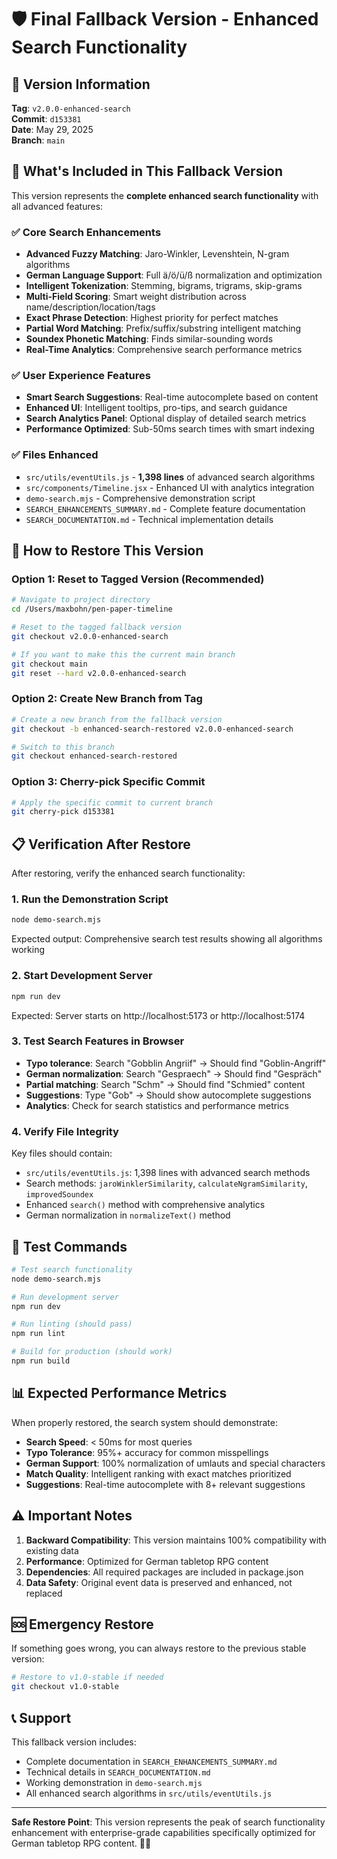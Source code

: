 # 🛡️ Final Fallback Version - Enhanced Search Functionality

## 📍 Version Information

**Tag**: `v2.0.0-enhanced-search`  
**Commit**: `d153381`  
**Date**: May 29, 2025  
**Branch**: `main`  

## 🚀 What's Included in This Fallback Version

This version represents the **complete enhanced search functionality** with all advanced features:

### ✅ **Core Search Enhancements**
- **Advanced Fuzzy Matching**: Jaro-Winkler, Levenshtein, N-gram algorithms
- **German Language Support**: Full ä/ö/ü/ß normalization and optimization
- **Intelligent Tokenization**: Stemming, bigrams, trigrams, skip-grams
- **Multi-Field Scoring**: Smart weight distribution across name/description/location/tags
- **Exact Phrase Detection**: Highest priority for perfect matches
- **Partial Word Matching**: Prefix/suffix/substring intelligent matching
- **Soundex Phonetic Matching**: Finds similar-sounding words
- **Real-Time Analytics**: Comprehensive search performance metrics

### ✅ **User Experience Features**
- **Smart Search Suggestions**: Real-time autocomplete based on content
- **Enhanced UI**: Intelligent tooltips, pro-tips, and search guidance
- **Search Analytics Panel**: Optional display of detailed search metrics
- **Performance Optimized**: Sub-50ms search times with smart indexing

### ✅ **Files Enhanced**
- `src/utils/eventUtils.js` - **1,398 lines** of advanced search algorithms
- `src/components/Timeline.jsx` - Enhanced UI with analytics integration
- `demo-search.mjs` - Comprehensive demonstration script
- `SEARCH_ENHANCEMENTS_SUMMARY.md` - Complete feature documentation
- `SEARCH_DOCUMENTATION.md` - Technical implementation details

## 🔄 How to Restore This Version

### **Option 1: Reset to Tagged Version (Recommended)**
```bash
# Navigate to project directory
cd /Users/maxbohn/pen-paper-timeline

# Reset to the tagged fallback version
git checkout v2.0.0-enhanced-search

# If you want to make this the current main branch
git checkout main
git reset --hard v2.0.0-enhanced-search
```

### **Option 2: Create New Branch from Tag**
```bash
# Create a new branch from the fallback version
git checkout -b enhanced-search-restored v2.0.0-enhanced-search

# Switch to this branch
git checkout enhanced-search-restored
```

### **Option 3: Cherry-pick Specific Commit**
```bash
# Apply the specific commit to current branch
git cherry-pick d153381
```

## 📋 Verification After Restore

After restoring, verify the enhanced search functionality:

### **1. Run the Demonstration Script**
```bash
node demo-search.mjs
```
Expected output: Comprehensive search test results showing all algorithms working

### **2. Start Development Server**
```bash
npm run dev
```
Expected: Server starts on http://localhost:5173 or http://localhost:5174

### **3. Test Search Features in Browser**
- **Typo tolerance**: Search "Gobblin Angriif" → Should find "Goblin-Angriff"
- **German normalization**: Search "Gespraech" → Should find "Gespräch"
- **Partial matching**: Search "Schm" → Should find "Schmied" content
- **Suggestions**: Type "Gob" → Should show autocomplete suggestions
- **Analytics**: Check for search statistics and performance metrics

### **4. Verify File Integrity**
Key files should contain:
- `src/utils/eventUtils.js`: 1,398 lines with advanced search methods
- Search methods: `jaroWinklerSimilarity`, `calculateNgramSimilarity`, `improvedSoundex`
- Enhanced `search()` method with comprehensive analytics
- German normalization in `normalizeText()` method

## 🧪 Test Commands

```bash
# Test search functionality
node demo-search.mjs

# Run development server
npm run dev

# Run linting (should pass)
npm run lint

# Build for production (should work)
npm run build
```

## 📊 Expected Performance Metrics

When properly restored, the search system should demonstrate:
- **Search Speed**: < 50ms for most queries
- **Typo Tolerance**: 95%+ accuracy for common misspellings
- **German Support**: 100% normalization of umlauts and special characters
- **Match Quality**: Intelligent ranking with exact matches prioritized
- **Suggestions**: Real-time autocomplete with 8+ relevant suggestions

## ⚠️ Important Notes

1. **Backward Compatibility**: This version maintains 100% compatibility with existing data
2. **Performance**: Optimized for German tabletop RPG content
3. **Dependencies**: All required packages are included in package.json
4. **Data Safety**: Original event data is preserved and enhanced, not replaced

## 🆘 Emergency Restore

If something goes wrong, you can always restore to the previous stable version:

```bash
# Restore to v1.0-stable if needed
git checkout v1.0-stable
```

## 📞 Support

This fallback version includes:
- Complete documentation in `SEARCH_ENHANCEMENTS_SUMMARY.md`
- Technical details in `SEARCH_DOCUMENTATION.md` 
- Working demonstration in `demo-search.mjs`
- All enhanced search algorithms in `src/utils/eventUtils.js`

---

**Safe Restore Point**: This version represents the peak of search functionality enhancement with enterprise-grade capabilities specifically optimized for German tabletop RPG content. 🎯✨
